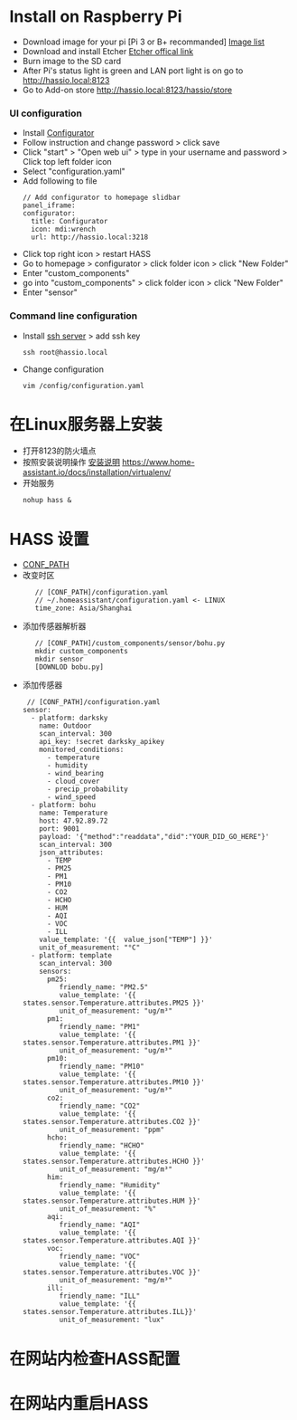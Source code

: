 # Install on Raspberry Pi
  - Download image for your pi [Pi 3 or B+ recommanded]
   [Image list](https://www.home-assistant.io/hassio/installation/)
  - Download and install Etcher
   [Etcher offical link](https://etcher.io/) 
  - Burn image to the SD card
  - After Pi's status light is green and LAN port light is on go to http://hassio.local:8123
  - Go to Add-on store http://hassio.local:8123/hassio/store

### UI configuration
  - Install [Configurator](https://www.home-assistant.io/getting-started/configuration/) 
  - Follow instruction and change password > click save
  - Click "start" > "Open web ui" > type in your username and password > Click top left folder icon
  - Select "configuration.yaml"
  - Add following to file
    ```
    // Add configurator to homepage slidbar
    panel_iframe:
    configurator:
      title: Configurator
      icon: mdi:wrench
      url: http://hassio.local:3218
    ```
  - Click top right icon > restart HASS
  - Go to homepage > configurator > click folder icon > click "New Folder"
  - Enter "custom_components"
  - go into "custom_components" > click folder icon > click "New Folder"
  - Enter "sensor"
  
### Command line configuration
  - Install [ssh server](https://www.home-assistant.io/addons/ssh/) > add ssh key
    ```
    ssh root@hassio.local
    ```
  - Change configuration
    ```
    vim /config/configuration.yaml
    ```
# 在Linux服务器上安装
  - 打开8123的防火墙点
  - 按照安装说明操作
  [安装说明](https://www.home-assistant.io/docs/installation/virtualenv/)
https://www.home-assistant.io/docs/installation/virtualenv/
 - 开始服务
   ```
   nohup hass &
   ```

# HASS 设置
  - [CONF_PATH](https://www.home-assistant.io/docs/configuration/)
  - 改变时区
    ```
       // [CONF_PATH]/configuration.yaml
       // ~/.homeassistant/configuration.yaml <- LINUX
       time_zone: Asia/Shanghai
    ```
  - 添加传感器解析器
    ```
       // [CONF_PATH]/custom_components/sensor/bohu.py
       mkdir custom_components
       mkdir sensor
       [DOWNLOD bobu.py]
    ```
  - 添加传感器
      ```
       // [CONF_PATH]/configuration.yaml
      sensor:
        - platform: darksky
          name: Outdoor
          scan_interval: 300
          api_key: !secret darksky_apikey
          monitored_conditions:
            - temperature
            - humidity
            - wind_bearing
            - cloud_cover
            - precip_probability
            - wind_speed
        - platform: bohu
          name: Temperature
          host: 47.92.89.72
          port: 9001
          payload: '{"method":"readdata","did":"YOUR_DID_GO_HERE"}'
          scan_interval: 300
          json_attributes:
            - TEMP
            - PM25
            - PM1
            - PM10
            - CO2
            - HCHO
            - HUM
            - AQI
            - VOC
            - ILL
          value_template: '{{  value_json["TEMP"] }}'
          unit_of_measurement: "°C"
        - platform: template
          scan_interval: 300
          sensors:
            pm25:
               friendly_name: "PM2.5"
               value_template: '{{ states.sensor.Temperature.attributes.PM25 }}'
               unit_of_measurement: "ug/m³"
            pm1:
               friendly_name: "PM1"
               value_template: '{{ states.sensor.Temperature.attributes.PM1 }}'
               unit_of_measurement: "ug/m³"
            pm10:
               friendly_name: "PM10"
               value_template: '{{ states.sensor.Temperature.attributes.PM10 }}'
               unit_of_measurement: "ug/m³"
            co2:
               friendly_name: "CO2"
               value_template: '{{ states.sensor.Temperature.attributes.CO2 }}'
               unit_of_measurement: "ppm"
            hcho:
               friendly_name: "HCHO"
               value_template: '{{ states.sensor.Temperature.attributes.HCHO }}'
               unit_of_measurement: "mg/m³"
            him:
               friendly_name: "Humidity"
               value_template: '{{ states.sensor.Temperature.attributes.HUM }}'
               unit_of_measurement: "%"
            aqi:
               friendly_name: "AQI"
               value_template: '{{ states.sensor.Temperature.attributes.AQI }}'
            voc:
               friendly_name: "VOC"
               value_template: '{{ states.sensor.Temperature.attributes.VOC }}'
               unit_of_measurement: "mg/m³"
            ill:
               friendly_name: "ILL"
               value_template: '{{ states.sensor.Temperature.attributes.ILL}}'
               unit_of_measurement: "lux" 
    ```
# 在网站内检查HASS配置 
# 在网站内重启HASS 


